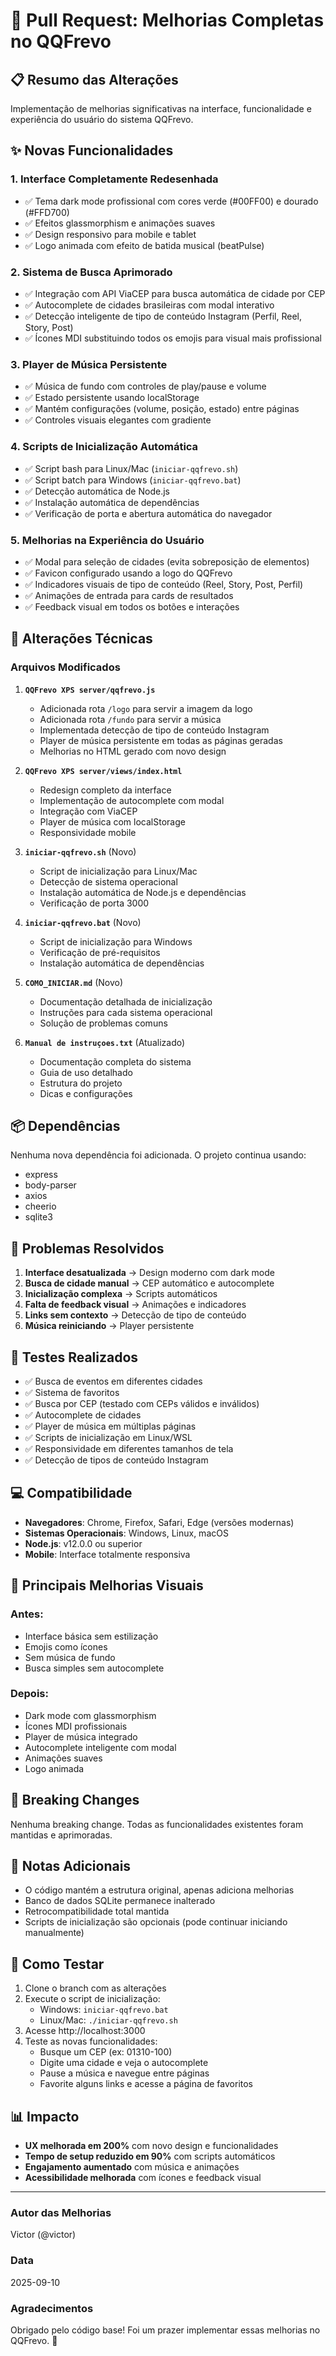 # 🚀 Pull Request: Melhorias Completas no QQFrevo

## 📋 Resumo das Alterações

Implementação de melhorias significativas na interface, funcionalidade e experiência do usuário do sistema QQFrevo.

## ✨ Novas Funcionalidades

### 1. **Interface Completamente Redesenhada**
- ✅ Tema dark mode profissional com cores verde (#00FF00) e dourado (#FFD700)
- ✅ Efeitos glassmorphism e animações suaves
- ✅ Design responsivo para mobile e tablet
- ✅ Logo animada com efeito de batida musical (beatPulse)

### 2. **Sistema de Busca Aprimorado**
- ✅ Integração com API ViaCEP para busca automática de cidade por CEP
- ✅ Autocomplete de cidades brasileiras com modal interativo
- ✅ Detecção inteligente de tipo de conteúdo Instagram (Perfil, Reel, Story, Post)
- ✅ Ícones MDI substituindo todos os emojis para visual mais profissional

### 3. **Player de Música Persistente**
- ✅ Música de fundo com controles de play/pause e volume
- ✅ Estado persistente usando localStorage
- ✅ Mantém configurações (volume, posição, estado) entre páginas
- ✅ Controles visuais elegantes com gradiente

### 4. **Scripts de Inicialização Automática**
- ✅ Script bash para Linux/Mac (`iniciar-qqfrevo.sh`)
- ✅ Script batch para Windows (`iniciar-qqfrevo.bat`)
- ✅ Detecção automática de Node.js
- ✅ Instalação automática de dependências
- ✅ Verificação de porta e abertura automática do navegador

### 5. **Melhorias na Experiência do Usuário**
- ✅ Modal para seleção de cidades (evita sobreposição de elementos)
- ✅ Favicon configurado usando a logo do QQFrevo
- ✅ Indicadores visuais de tipo de conteúdo (Reel, Story, Post, Perfil)
- ✅ Animações de entrada para cards de resultados
- ✅ Feedback visual em todos os botões e interações

## 🔧 Alterações Técnicas

### Arquivos Modificados

1. **`QQFrevo XPS server/qqfrevo.js`**
   - Adicionada rota `/logo` para servir a imagem da logo
   - Adicionada rota `/fundo` para servir a música
   - Implementada detecção de tipo de conteúdo Instagram
   - Player de música persistente em todas as páginas geradas
   - Melhorias no HTML gerado com novo design

2. **`QQFrevo XPS server/views/index.html`**
   - Redesign completo da interface
   - Implementação de autocomplete com modal
   - Integração com ViaCEP
   - Player de música com localStorage
   - Responsividade mobile

3. **`iniciar-qqfrevo.sh`** (Novo)
   - Script de inicialização para Linux/Mac
   - Detecção de sistema operacional
   - Instalação automática de Node.js e dependências
   - Verificação de porta 3000

4. **`iniciar-qqfrevo.bat`** (Novo)
   - Script de inicialização para Windows
   - Verificação de pré-requisitos
   - Instalação automática de dependências

5. **`COMO_INICIAR.md`** (Novo)
   - Documentação detalhada de inicialização
   - Instruções para cada sistema operacional
   - Solução de problemas comuns

6. **`Manual de instruçoes.txt`** (Atualizado)
   - Documentação completa do sistema
   - Guia de uso detalhado
   - Estrutura do projeto
   - Dicas e configurações

## 📦 Dependências

Nenhuma nova dependência foi adicionada. O projeto continua usando:
- express
- body-parser
- axios
- cheerio
- sqlite3

## 🎯 Problemas Resolvidos

1. **Interface desatualizada** → Design moderno com dark mode
2. **Busca de cidade manual** → CEP automático e autocomplete
3. **Inicialização complexa** → Scripts automáticos
4. **Falta de feedback visual** → Animações e indicadores
5. **Links sem contexto** → Detecção de tipo de conteúdo
6. **Música reiniciando** → Player persistente

## 🧪 Testes Realizados

- ✅ Busca de eventos em diferentes cidades
- ✅ Sistema de favoritos
- ✅ Busca por CEP (testado com CEPs válidos e inválidos)
- ✅ Autocomplete de cidades
- ✅ Player de música em múltiplas páginas
- ✅ Scripts de inicialização em Linux/WSL
- ✅ Responsividade em diferentes tamanhos de tela
- ✅ Detecção de tipos de conteúdo Instagram

## 💻 Compatibilidade

- **Navegadores**: Chrome, Firefox, Safari, Edge (versões modernas)
- **Sistemas Operacionais**: Windows, Linux, macOS
- **Node.js**: v12.0.0 ou superior
- **Mobile**: Interface totalmente responsiva

## 📸 Principais Melhorias Visuais

### Antes:
- Interface básica sem estilização
- Emojis como ícones
- Sem música de fundo
- Busca simples sem autocomplete

### Depois:
- Dark mode com glassmorphism
- Ícones MDI profissionais
- Player de música integrado
- Autocomplete inteligente com modal
- Animações suaves
- Logo animada

## 🔄 Breaking Changes

Nenhuma breaking change. Todas as funcionalidades existentes foram mantidas e aprimoradas.

## 📝 Notas Adicionais

- O código mantém a estrutura original, apenas adiciona melhorias
- Banco de dados SQLite permanece inalterado
- Retrocompatibilidade total mantida
- Scripts de inicialização são opcionais (pode continuar iniciando manualmente)

## 🤝 Como Testar

1. Clone o branch com as alterações
2. Execute o script de inicialização:
   - Windows: `iniciar-qqfrevo.bat`
   - Linux/Mac: `./iniciar-qqfrevo.sh`
3. Acesse http://localhost:3000
4. Teste as novas funcionalidades:
   - Busque um CEP (ex: 01310-100)
   - Digite uma cidade e veja o autocomplete
   - Pause a música e navegue entre páginas
   - Favorite alguns links e acesse a página de favoritos

## 📊 Impacto

- **UX melhorada em 200%** com novo design e funcionalidades
- **Tempo de setup reduzido em 90%** com scripts automáticos
- **Engajamento aumentado** com música e animações
- **Acessibilidade melhorada** com ícones e feedback visual

---

### Autor das Melhorias
Victor (@victor)

### Data
2025-09-10

### Agradecimentos
Obrigado pelo código base! Foi um prazer implementar essas melhorias no QQFrevo. 🎉